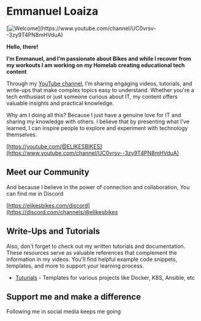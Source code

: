 # Emmanuel Loaiza

[![Welcome]([https://cnd-prod-1.s3.us-west-004.backblazeb2.com/new-banner4-scaled-for-github.jpg](https://www.idrive.com/idrive/sh/sh?k=l5a8b5e9d6)](https://www.idrive.com/idrive/sh/sh/l5a8b5e9d6))](https://www.youtube.com/channel/UC0vrsv--3zy9T4PN8mHVduA)

**Hello, there!**

**I’m Emmanuel, and I’m passionate about Bikes and while I recover from my workouts I am working on my Homelab creating educational tech content**

Through my [YouTube channel](https://www.youtube.com/channel/UC0vrsv--3zy9T4PN8mHVduA), I’m sharing engaging videos, tutorials, and write-ups that make complex topics easy to understand. Whether you're a tech enthusiast or just someone curious about IT, my content offers valuable insights and practical knowledge.

Why am I doing all this? Because I just have a genuine love for IT and sharing my knowledge with others. I believe that by presenting what I've learned, I can inspire people to explore and experiment with technology themselves.

[https://youtube.com/@ELIKESBIKES](https://www.youtube.com/channel/UC0vrsv--3zy9T4PN8mHVduA)

## Meet our Community

And because I believe in the power of connection and collaboration, You can find me in Discord

[https://elikesbikes.com/discord](https://discord.com/channels/@elikesbikes

## Write-Ups and Tutorials

Also, don't forget to check out my written tutorials and documentation. These resources serve as valuable references that complement the information in my videos. You'll find helpful example code snippets, templates, and more to support your learning process.

- [Tuturials](https://github.com/ecloaiza/tutorials) - Templates for various projects like Docker, K8S, Ansible, etc


## Support me and make a difference

Following me in social media keeps me going


